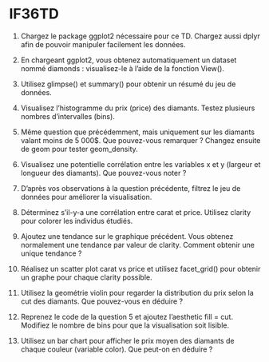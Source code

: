 # IF36TD
1. Chargez le package ggplot2 nécessaire pour ce TD. Chargez aussi dplyr afin de pouvoir manipuler facilement les données.

2. En chargeant ggplot2, vous obtenez automatiquement un dataset nommé diamonds : visualisez-le à l’aide de la fonction View().
3. Utilisez glimpse() et summary() pour obtenir un résumé du jeu de données.
4. Visualisez l’histogramme du prix (price) des diamants. Testez plusieurs nombres d’intervalles (bins).
5. Même question que précédemment, mais uniquement sur les diamants valant moins de 5 000$. Que pouvez-vous remarquer ? Changez ensuite de geom pour tester geom_density.
6. Visualisez une potentielle corrélation entre les variables x et y (largeur et longueur des diamants). Que pouvez-vous noter ?
7. D’après vos observations à la question précédente, filtrez le jeu de données pour améliorer la visualisation.
8. Déterminez s’il-y-a une corrélation entre carat et price. Utilisez clarity pour colorer les individus étudiés.
9. Ajoutez une tendance sur le graphique précédent. Vous obtenez normalement une tendance par valeur de clarity. Comment obtenir une unique tendance ?
10. Réalisez un scatter plot carat vs price et utilisez facet_grid() pour obtenir un graphe pour chaque clarity possible.
11. Utilisez la geométrie violin pour regarder la distribution du prix selon la cut des diamants. Que pouvez-vous en déduire ?
12. Reprenez le code de la question 5 et ajoutez l’aesthetic fill = cut. Modifiez le nombre de bins pour que la visualisation soit lisible.
13. Utilisez un bar chart pour afficher le prix moyen des diamants de chaque couleur (variable color). Que peut-on en déduire ?
